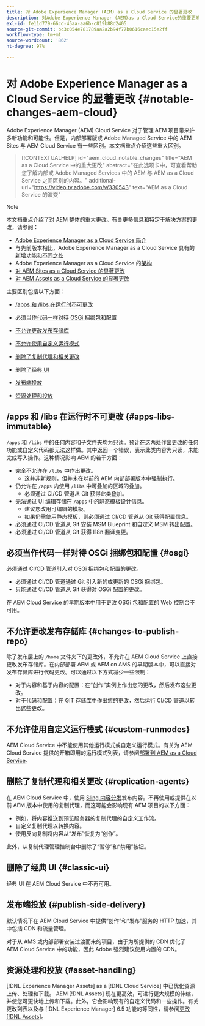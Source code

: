 ```yaml
---
title: 对 Adobe Experience Manager (AEM) as a Cloud Service 的显著更改
description: 对Adobe Experience Manager (AEM)as a Cloud Service的重要更改。
exl-id: fe11d779-66cd-45aa-aa6b-c819b88d2405
source-git-commit: bc3c054e781789aa2a2b94f77b0616caec15e2ff
workflow-type: tm+mt
source-wordcount: '862'
ht-degree: 97%

---
```


# 对 Adobe Experience Manager as a Cloud Service 的显著更改 {#notable-changes-aem-cloud}

Adobe Experience Manager (AEM) Cloud Service 对于管理 AEM 项目带来许多新功能和可能性。但是，内部部署版或 Adobe Managed Service 中的 AEM Sites 与 AEM Cloud Service 有一些区别。本文档重点介绍这些重大区别。

>[!CONTEXTUALHELP]
>id="aem_cloud_notable_changes"
>title="AEM as a Cloud Service 中的重大更改"
>abstract="在此选项卡中，可查看帮助您了解内部或 Adobe Managed Services 中的 AEM 与 AEM as a Cloud Service 之间区别的内容。"
>additional-url="https://video.tv.adobe.com/v/330543" text="AEM as a Cloud Service 的演变"


>[!NOTE]
>本文档重点介绍了对 AEM 整体的重大更改。有关更多信息和特定于解决方案的更改，请参阅：
>
>* [Adobe Experience Manager as a Cloud Service 简介](/help/overview/introduction.md)
>* 与先前版本相比，Adobe Experience Manager as a Cloud Service 具有的[新增功能和不同之处](/help/overview/what-is-new-and-different.md)
>* Adobe Experience Manager as a Cloud Service 的[架构](/help/overview/architecture.md)
>* [对 AEM Sites as a Cloud Service 的显著更改](/help/sites-cloud/sites-cloud-changes.md)
>* [对 AEM Assets as a Cloud Service 的显著更改](/help/assets/assets-cloud-changes.md)

主要区别包括以下方面：

* [/apps 和 /libs 在运行时不可更改](#apps-libs-immutable)

* [必须当作代码一样对待 OSGi 捆绑包和配置](#osgi)

* [不允许更改发布存储库](#changes-to-publish-repo)

* [不允许使用自定义运行模式](#custom-runmodes)

* [删除了复制代理和相关更改](#replication-agents)

* [删除了经典 UI](#classic-ui)

* [发布端投放](#publish-side-delivery)

* [资源处理和投放](#asset-handling)

## /apps 和 /libs 在运行时不可更改 {#apps-libs-immutable}

`/apps` 和 `/libs` 中的任何内容和子文件夹均为只读。预计在这两处作出更改的任何功能或自定义代码都无法这样做。其中返回一个错误，表示此类内容为只读，未能完成写入操作。这种情况影响 AEM 的若干方面：

* 完全不允许在 `/libs` 中作出更改。
   * 这并非新规则，但并未在以前的 AEM 内部部署版本中强制执行。
* 仍允许在 `/apps` 内使用 `/libs` 中可叠加的区域的叠加。
   * 必须通过 CI/CD 管道从 Git 获得此类叠加。
* 无法通过 UI 编辑存储在 `/apps` 中的静态模板设计信息。
   * 建议您改用可编辑的模板。
   * 如果仍需使用静态模板，则必须通过 CI/CD 管道从 Git 获得配置信息。
* 必须通过 CI/CD 管道从 Git 安装 MSM Blueprint 和自定义 MSM 转出配置。
* 必须通过 CI/CD 管道从 Git 获得 I18n 翻译变更。

## 必须当作代码一样对待 OSGi 捆绑包和配置 {#osgi}

必须通过 CI/CD 管道引入对 OSGi 捆绑包和配置的更改。

* 必须通过 CI/CD 管道通过 Git 引入新的或更新的 OSGi 捆绑包。
* 只能通过 CI/CD 管道从 Git 获得对 OSGi 配置的更改。

在 AEM Cloud Service 的早期版本中用于更改 OSGi 包和配置的 Web 控制台不可用。

## 不允许更改发布存储库 {#changes-to-publish-repo}

除了发布层上的 `/home` 文件夹下的更改外，不允许在 AEM Cloud Service 上直接更改发布存储库。在内部部署 AEM 或 AEM on AMS 的早期版本中，可以直接对发布存储库进行代码更改。可以通过以下方式减少一些限制：

* 对于内容和基于内容的配置：在“创作”实例上作出您的更改，然后发布这些更改。
* 对于代码和配置：在 GIT 存储库中作出您的更改，然后运行 CI/CD 管道以转出这些更改。

## 不允许使用自定义运行模式 {#custom-runmodes}

AEM Cloud Service 中不能使用其他运行模式或自定义运行模式。有关为 AEM Cloud Service 提供的开箱即用的运行模式列表，请参阅[部署到 AEM as a Cloud Service](/help/implementing/deploying/overview.md#runmodes)。

## 删除了复制代理和相关更改 {#replication-agents}

在 AEM Cloud Service 中，使用 [Sling 内容分发](https://sling.apache.org/documentation/bundles/content-distribution.html)发布内容。不再使用或提供在以前 AEM 版本中使用的复制代理，而这可能会影响现有 AEM 项目的以下方面：

* 例如，将内容推送到预览服务器的复制代理的自定义工作流。
* 自定义复制代理以转换内容。
* 使用反向复制将内容从“发布”恢复为“创作”。

此外，从复制代理管理控制台中删除了“暂停”和“禁用”按钮。

## 删除了经典 UI {#classic-ui}

经典 UI 在 AEM Cloud Service 中不再可用。

## 发布端投放 {#publish-side-delivery}

默认情况下在 AEM Cloud Service 中提供“创作”和“发布”服务的 HTTP 加速，其中包括 CDN 和流量管理。

对于从 AMS 或内部部署安装过渡而来的项目，由于为所提供的 CDN 优化了 AEM Cloud Service 中的功能，因此 Adobe 强烈建议使用内置的 CDN。

## 资源处理和投放 {#asset-handling}

[!DNL Experience Manager Assets] as a [!DNL Cloud Service] 中已优化资源上传、处理和下载。 AEM [!DNL Assets] 现在更高效，可进行更大规模的伸缩，并使您可更快地上传和下载。此外，它会影响现有的自定义代码和一些操作。有关更改列表以及与 [!DNL Experience Manager] 6.5 功能的等同性，请参阅[更改 [!DNL Assets]](/help/assets/assets-cloud-changes.md)。
